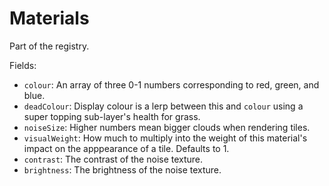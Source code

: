 # Materials

Part of the registry.

Fields:
- `colour`: An array of three 0-1 numbers corresponding to red, green, and blue.
- `deadColour`: Display colour is a lerp between this and `colour` using a super topping sub-layer's health for grass.
- `noiseSize`: Higher numbers mean bigger clouds when rendering tiles.
- `visualWeight`: How much to multiply into the weight of this material's impact on the apppearance of a tile. Defaults to 1.
- `contrast`: The contrast of the noise texture.
- `brightness`: The brightness of the noise texture.
